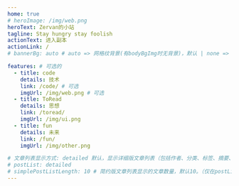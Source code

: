 ```yaml
---
home: true
# heroImage: /img/web.png
heroText: Zervan的小站
tagline: Stay hungry stay foolish
actionText: 进入副本
actionLink: /
# bannerBg: auto # auto => 网格纹背景(有bodyBgImg时无背景)，默认 | none => 无 | '大图地址' | background: 自定义背景样式       提示：如发现文本颜色不适应你的背景时可以到palette.styl修改$bannerTextColor变量

features: # 可选的
  - title: code
    details: 技术
    link: /code/ # 可选
    imgUrl: /img/web.png # 可选
  - title: ToRead
    details: 思想
    link: /toread/
    imgUrl: /img/ui.png
  - title: fun
    details: 未来
    link: /fun/
    imgUrl: /img/other.png

# 文章列表显示方式: detailed 默认，显示详细版文章列表（包括作者、分类、标签、摘要、分页等）| simple => 显示简约版文章列表（仅标题和日期）| none 不显示文章列表
# postList: detailed
# simplePostListLength: 10 # 简约版文章列表显示的文章数量，默认10。（仅在postList设置为simple时生效）
---
```

